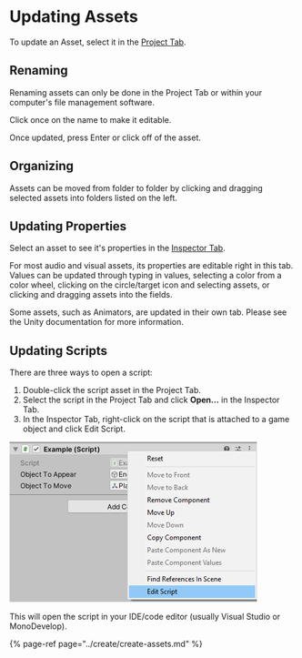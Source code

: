 # Updating Assets

To update an Asset, select it in the [Project Tab](../the-unity-interface/the-tabs/project-tab.md).

## Renaming

Renaming assets can only be done in the Project Tab or within your computer's file management software.

Click once on the name to make it editable.

Once updated, press Enter or click off of the asset.

## Organizing

Assets can be moved from folder to folder by clicking and dragging selected assets into folders listed on the left.

## Updating Properties

Select an asset to see it's properties in the [Inspector Tab](../the-unity-interface/the-tabs/inspector-tab.md).

For most audio and visual assets, its properties are editable right in this tab. Values can be updated through typing in values, selecting a color from a color wheel, clicking on the circle/target icon and selecting assets, or clicking and dragging assets into the fields.

Some assets, such as Animators, are updated in their own tab. Please see the Unity documentation for more information.

## Updating Scripts

There are three ways to open a script:

1. Double-click the script asset in the Project Tab.
2. Select the script in the Project Tab and click **Open...** in the Inspector Tab.
3. In the Inspector Tab, right-click on the script that is attached to a game object and click Edit Script.

![](../.gitbook/assets/image%20%2886%29.png)

This will open the script in your IDE/code editor \(usually Visual Studio or MonoDevelop\).

{% page-ref page="../create/create-assets.md" %}



